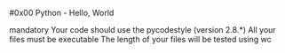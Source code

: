 #0x00 Python - Hello, World

mandatory Your code should use the pycodestyle (version 2.8.*) All your files must be executable The length of your files will be tested using wc
